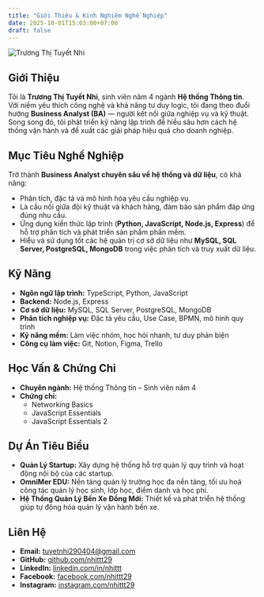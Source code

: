 ```yaml
---
title: "Giới Thiệu & Kinh Nghiệm Nghề Nghiệp"
date: 2025-10-01T15:03:00+07:00
draft: false
---
```


![Trương Thị Tuyết Nhi](https://nhittt29.github.io/MyTechTales/images/profile.jpg)

## Giới Thiệu

Tôi là **Trương Thị Tuyết Nhi**, sinh viên năm 4 ngành **Hệ thống Thông tin**.  
Với niềm yêu thích công nghệ và khả năng tư duy logic, tôi đang theo đuổi hướng **Business Analyst (BA)** — người kết nối giữa nghiệp vụ và kỹ thuật.  
Song song đó, tôi phát triển kỹ năng lập trình để hiểu sâu hơn cách hệ thống vận hành và đề xuất các giải pháp hiệu quả cho doanh nghiệp.

## Mục Tiêu Nghề Nghiệp

Trở thành **Business Analyst chuyên sâu về hệ thống và dữ liệu**, có khả năng:

- Phân tích, đặc tả và mô hình hóa yêu cầu nghiệp vụ.  
- Là cầu nối giữa đội kỹ thuật và khách hàng, đảm bảo sản phẩm đáp ứng đúng nhu cầu.  
- Ứng dụng kiến thức lập trình (**Python, JavaScript, Node.js, Express**) để hỗ trợ phân tích và phát triển sản phẩm phần mềm.  
- Hiểu và sử dụng tốt các hệ quản trị cơ sở dữ liệu như **MySQL, SQL Server, PostgreSQL, MongoDB** trong việc phân tích và truy xuất dữ liệu.

## Kỹ Năng

- **Ngôn ngữ lập trình:** TypeScript, Python, JavaScript  
- **Backend:** Node.js, Express  
- **Cơ sở dữ liệu:** MySQL, SQL Server, PostgreSQL, MongoDB  
- **Phân tích nghiệp vụ:** Đặc tả yêu cầu, Use Case, BPMN, mô hình quy trình  
- **Kỹ năng mềm:** Làm việc nhóm, học hỏi nhanh, tư duy phản biện  
- **Công cụ làm việc:** Git, Notion, Figma, Trello  

## Học Vấn & Chứng Chỉ

- **Chuyên ngành:** Hệ thống Thông tin – Sinh viên năm 4  
- **Chứng chỉ:**
  - Networking Basics  
  - JavaScript Essentials  
  - JavaScript Essentials 2  

## Dự Án Tiêu Biểu

- **Quản Lý Startup:** Xây dựng hệ thống hỗ trợ quản lý quy trình và hoạt động nội bộ của các startup.  
- **OmniMer EDU:** Nền tảng quản lý trường học đa nền tảng, tối ưu hoá công tác quản lý học sinh, lớp học, điểm danh và học phí.  
- **Hệ Thống Quản Lý Bến Xe Đồng Mới:** Thiết kế và phát triển hệ thống giúp tự động hóa quản lý vận hành bến xe.

## Liên Hệ

- **Email:** [tuyetnhi290404@gmail.com](mailto:tuyetnhi290404@gmail.com)  
- **GitHub:** [github.com/nhittt29](https://github.com/nhittt29)  
- **LinkedIn:** [linkedin.com/in/nhittt](https://linkedin.com/in/nhittt)  
- **Facebook:** [facebook.com/nhittt29](https://facebook.com/nhittt29)  
- **Instagram:** [instagram.com/nhittt29](https://instagram.com/nhittt29)
  